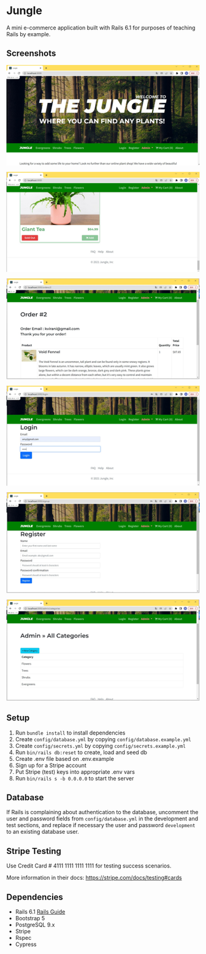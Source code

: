 # Jungle

A mini e-commerce application built with Rails 6.1 for purposes of teaching Rails by example.

## Screenshots

!["Screenshot of Home"](https://github.com/CynthiaW212/jungle-rails/blob/master/docs/screenshort-homepage.jpg?raw=true)

!["Screenshot of Products sold out"](https://github.com/CynthiaW212/jungle-rails/blob/master/docs/screenshort-soldout.jpg?raw=true)

!["Screenshot of Orders"](https://github.com/CynthiaW212/jungle-rails/blob/master/docs/screenshort-orderpage.jpg?raw=true)

!["Screenshot of Login Page"](https://github.com/CynthiaW212/jungle-rails/blob/master/docs/screenshort-login.jpg?raw=true)

!["Screenshot of Register Page"](https://github.com/CynthiaW212/jungle-rails/blob/master/docs/screenshort-register.jpg?raw=true)

!["Screenshot of Admin category"](https://github.com/CynthiaW212/jungle-rails/blob/master/docs/screenshort-admin-category.jpg?raw=true)

## Setup

1. Run `bundle install` to install dependencies
2. Create `config/database.yml` by copying `config/database.example.yml`
3. Create `config/secrets.yml` by copying `config/secrets.example.yml`
4. Run `bin/rails db:reset` to create, load and seed db
5. Create .env file based on .env.example
6. Sign up for a Stripe account
7. Put Stripe (test) keys into appropriate .env vars
8. Run `bin/rails s -b 0.0.0.0` to start the server

## Database

If Rails is complaining about authentication to the database, uncomment the user and password fields from `config/database.yml` in the development and test sections, and replace if necessary the user and password `development` to an existing database user.

## Stripe Testing

Use Credit Card # 4111 1111 1111 1111 for testing success scenarios.

More information in their docs: <https://stripe.com/docs/testing#cards>

## Dependencies

- Rails 6.1 [Rails Guide](http://guides.rubyonrails.org/v6.1/)
- Bootstrap 5
- PostgreSQL 9.x
- Stripe
- Rspec
- Cypress
